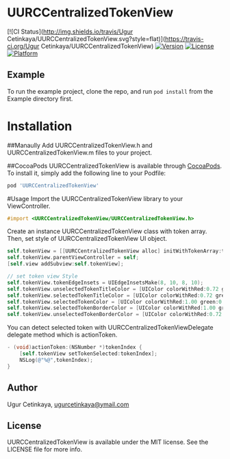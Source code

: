 # UURCCentralizedTokenView

[![CI Status](http://img.shields.io/travis/Ugur Cetinkaya/UURCCentralizedTokenView.svg?style=flat)](https://travis-ci.org/Ugur Cetinkaya/UURCCentralizedTokenView)
[![Version](https://img.shields.io/cocoapods/v/UURCCentralizedTokenView.svg?style=flat)](http://cocoapods.org/pods/UURCCentralizedTokenView)
[![License](https://img.shields.io/cocoapods/l/UURCCentralizedTokenView.svg?style=flat)](http://cocoapods.org/pods/UURCCentralizedTokenView)
[![Platform](https://img.shields.io/cocoapods/p/UURCCentralizedTokenView.svg?style=flat)](http://cocoapods.org/pods/UURCCentralizedTokenView)

## Example

To run the example project, clone the repo, and run `pod install` from the Example directory first.

# Installation
##Manaully
Add UURCCentralizedTokenView.h and UURCCentralizedTokenView.m files to your project.

##CocoaPods
UURCCentralizedTokenView is available through [CocoaPods](http://cocoapods.org). To install
it, simply add the following line to your Podfile:

```ruby
pod 'UURCCentralizedTokenView'
```

#Usage
Import the UURCCentralizedTokenView library to your ViewController.

```objective-c
#import <UURCCentralizedTokenView/UURCCentralizedTokenView.h>
```

Create an instance UURCCentralizedTokenView class with token array. Then, set style of UURCCentralizedTokenView UI object.

```objective-c
self.tokenView = [[UURCCentralizedTokenView alloc] initWithTokenArray:tokenArray];
self.tokenView.parentViewController = self;
[self.view addSubview:self.tokenView];

// set token view Style
self.tokenView.tokenEdgeInsets = UIEdgeInsetsMake(8, 10, 8, 10);
self.tokenView.unselectedTokenTitleColor = [UIColor colorWithRed:0.72 green:0.11 blue:0.11 alpha:1.0];
self.tokenView.selectedTokenTitleColor = [UIColor colorWithRed:0.72 green:0.11 blue:0.11 alpha:1.0];
self.tokenView.selectedTokenColor = [UIColor colorWithRed:1.00 green:0.94 blue:0.67 alpha:1.0];
self.tokenView.selectedTokenBorderColor = [UIColor colorWithRed:1.00 green:0.94 blue:0.67 alpha:1.0];
self.tokenView.unselectedTokenBorderColor = [UIColor colorWithRed:0.72 green:0.11 blue:0.11 alpha:1.0];
```

You can detect selected token with UURCCentralizedTokenViewDelegate delegate method which is actionToken.
```objective-c
- (void)actionToken:(NSNumber *)tokenIndex {
    [self.tokenView setTokenSelected:tokenIndex];
    NSLog(@"%@",tokenIndex);
}
```

## Author

Ugur Cetinkaya, ugurcetinkaya@ymail.com

## License

UURCCentralizedTokenView is available under the MIT license. See the LICENSE file for more info.
